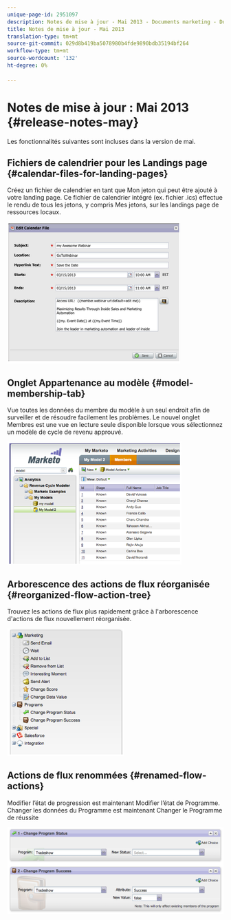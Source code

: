 ```yaml
---
unique-page-id: 2951097
description: Notes de mise à jour - Mai 2013 - Documents marketing - Documentation du produit
title: Notes de mise à jour - Mai 2013
translation-type: tm+mt
source-git-commit: 029d8b419ba5078980b4fde9890bdb35194bf264
workflow-type: tm+mt
source-wordcount: '132'
ht-degree: 0%

---
```



# Notes de mise à jour : Mai 2013 {#release-notes-may}

Les fonctionnalités suivantes sont incluses dans la version de mai.

## Fichiers de calendrier pour les Landings page {#calendar-files-for-landing-pages}

Créez un fichier de calendrier en tant que Mon jeton qui peut être ajouté à votre landing page. Ce fichier de calendrier intégré (ex. fichier .ics) effectue le rendu de tous les jetons, y compris Mes jetons, sur les landings page de ressources locaux.

![](assets/image2014-9-22-16-3a3-3a18.png)

## Onglet Appartenance au modèle {#model-membership-tab}

Vue toutes les données du membre du modèle à un seul endroit afin de surveiller et de résoudre facilement les problèmes. Le nouvel onglet Membres est une vue en lecture seule disponible lorsque vous sélectionnez un modèle de cycle de revenu approuvé.

![](assets/image2014-9-22-16-3a3-3a33.png)

## Arborescence des actions de flux réorganisée {#reorganized-flow-action-tree}

Trouvez les actions de flux plus rapidement grâce à l&#39;arborescence d&#39;actions de flux nouvellement réorganisée.

![](assets/image2014-9-22-16-3a3-3a58.png)

## Actions de flux renommées {#renamed-flow-actions}

Modifier l’état de progression est maintenant Modifier l’état de Programme. Changer les données du Programme est maintenant Changer le Programme de réussite

![](assets/image2014-9-22-16-3a4-3a17.png)
